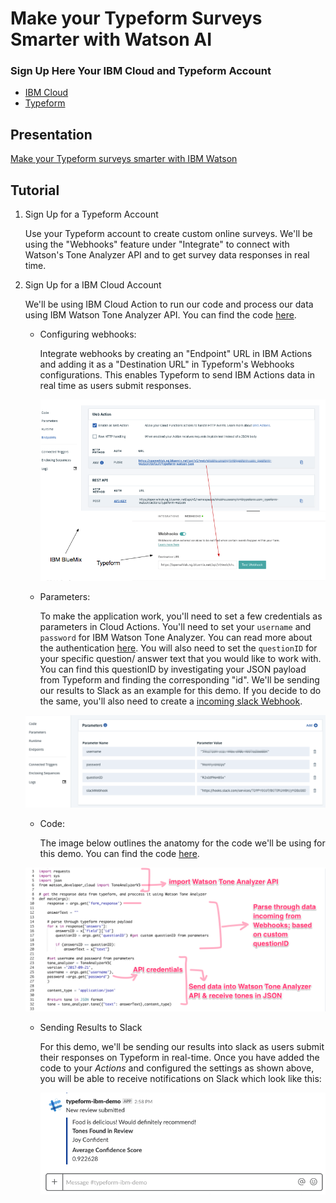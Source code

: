 # Make your Typeform Surveys Smarter with Watson AI 

### Sign Up Here Your IBM Cloud and Typeform Account

- [IBM Cloud](http://ibm.biz/toneanalyzer082218)
- [Typeform](http://bit.ly/tf-ibm-signup)

## Presentation 

[Make your Typeform surveys smarter with IBM Watson](https://docs.google.com/presentation/d/18JR1mW5xpEDqOqwv4ErYOefSy8QTtYQeD4p6-kjrxNs/edit?usp=sharing)

## Tutorial 

1. Sign Up for a Typeform Account 

   Use your Typeform account to create custom online surveys. We'll be using the "Webhooks" feature under "Integrate" to connect with Watson's Tone Analyzer API and to get survey data responses in real time. 

2. Sign Up for a IBM Cloud Account 

   We'll be using IBM Cloud Action to run our code and process our data using IBM Watson Tone Analyzer API. You can find the code [here](https://github.com/shubhaswamy/typeform-watson-tone/blob/master/assets/code/function.py). 

   - Configuring webhooks: 

     Integrate webhooks by creating an "Endpoint" URL in IBM Actions and adding it as a "Destination URL" in Typeform's Webhooks configurations. This enables Typeform to send IBM Actions data in real time as users submit responses.

     ![URLendpoint](https://raw.githubusercontent.com/shubhaswamy/typeform-watson-tone/master/assets/screenshots/URLendpoint.png)

   - Parameters:

     To make the application work, you'll need to set a few credentials as parameters in Cloud Actions. You'll need to set your `username` and `password` for IBM Watson Tone Analyzer. You can read more about the authentication [here](https://www.ibm.com/watson/developercloud/tone-analyzer/api/v3/curl.html?curl#authentication). You will also need to set the `questionID` for your specific question/ answer text that you would like to work with. You can find this questionID by investigating your JSON payload from Typeform and finding the corresponding "id". We'll be sending our results to Slack as an example for this demo. If you decide to do the same, you'll also need to create a [incoming slack Webhook](https://api.slack.com/incoming-webhooks).

   

   ![params](https://raw.githubusercontent.com/shubhaswamy/typeform-watson-tone/master/assets/screenshots/params.png)

   

   - Code: 

     The image below outlines the anatomy for the code we'll be using for this demo. You can find the code [here](https://github.com/shubhaswamy/typeform-watson-tone/blob/master/assets/code/function.py). 

   

   ![params](https://raw.githubusercontent.com/shubhaswamy/typeform-watson-tone/master/assets/screenshots/code.png)

   - Sending Results to Slack

     For this demo, we'll be sending our results into slack as users submit their responses on Typeform in real-time. Once you have added the code to your _Actions_ and configured the settings as shown above, you will be able to receive notifications on Slack which look like this: 

     ![params](https://raw.githubusercontent.com/shubhaswamy/typeform-watson-tone/master/assets/screenshots/slack.png)

     

     

     

     

     

     

     

     

     